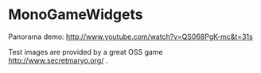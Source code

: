 MonoGameWidgets
===============

Panorama demo: http://www.youtube.com/watch?v=QS068PgK-mc&t=31s



Test images are provided by a great OSS game http://www.secretmaryo.org/ . 
